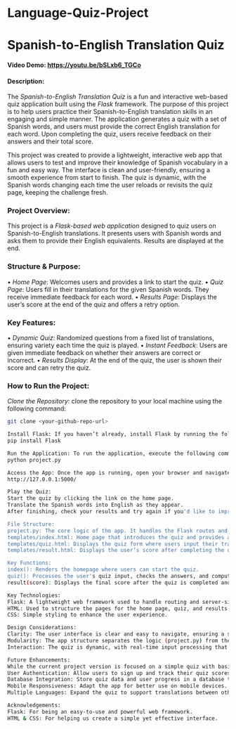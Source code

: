 # Language-Quiz-Project
# Spanish-to-English Translation Quiz

#### Video Demo:  https://youtu.be/bSLxb6_TGCo

#### Description:
The *Spanish-to-English Translation Quiz* is a fun and interactive web-based quiz application built using the *Flask* framework. The purpose of this project is to help users practice their Spanish-to-English translation skills in an engaging and simple manner. The application generates a quiz with a set of Spanish words, and users must provide the correct English translation for each word. Upon completing the quiz, users receive feedback on their answers and their total score.

This project was created to provide a lightweight, interactive web app that allows users to test and improve their knowledge of Spanish vocabulary in a fun and easy way. The interface is clean and user-friendly, ensuring a smooth experience from start to finish. The quiz is dynamic, with the Spanish words changing each time the user reloads or revisits the quiz page, keeping the challenge fresh.



### Project Overview:
This project is a *Flask-based web application* designed to quiz users on Spanish-to-English translations. It presents users with Spanish words and asks them to provide their English equivalents. Results are displayed at the end.


### Structure & Purpose:
•⁠  ⁠*Home Page*: Welcomes users and provides a link to start the quiz.
•⁠  ⁠*Quiz Page*: Users fill in their translations for the given Spanish words. They receive immediate feedback for each word.
•⁠  ⁠*Results Page*: Displays the user’s score at the end of the quiz and offers a retry option.


### Key Features:
•⁠  ⁠*Dynamic Quiz*: Randomized questions from a fixed list of translations, ensuring variety each time the quiz is played.
•⁠  ⁠*Instant Feedback*: Users are given immediate feedback on whether their answers are correct or incorrect.
•⁠  ⁠*Results Display*: At the end of the quiz, the user is shown their score and can retry the quiz.


### How to Run the Project:
 ⁠*Clone the Repository*: 
   clone the repository to your local machine using the following command:
   ```bash
   git clone <your-github-repo-url>

Install Flask: If you haven’t already, install Flask by running the following command:
pip install Flask

Run the Application: To run the application, execute the following command:
python project.py

Access the App: Once the app is running, open your browser and navigate to:
http://127.0.0.1:5000/

Play the Quiz:
Start the quiz by clicking the link on the home page.
Translate the Spanish words into English as they appear.
After finishing, check your results and try again if you'd like to improve your score!

File Structure:
project.py: The core logic of the app. It handles the Flask routes and quiz functionality.
templates/index.html: Home page that introduces the quiz and provides a link to start it.
templates/quiz.html: Displays the quiz form where users input their translations.
templates/result.html: Displays the user’s score after completing the quiz.

Key Functions:
index(): Renders the homepage where users can start the quiz.
quiz(): Processes the user's quiz input, checks the answers, and computes the total score.
result(score): Displays the final score after the quiz is completed and offers the option to try again.

Key Technologies:
Flask: A lightweight web framework used to handle routing and server-side logic.
HTML: Used to structure the pages for the home page, quiz, and results.
CSS: Simple styling to enhance the user experience.

Design Considerations:
Clarity: The user interface is clear and easy to navigate, ensuring a straightforward experience from beginning to end.
Modularity: The app structure separates the logic (project.py) from the design (HTML files) for better scalability and future enhancements.
Interaction: The quiz is dynamic, with real-time input processing that provides immediate feedback on user responses.

Future Enhancements:
While the current project version is focused on a simple quiz with basic features, there are many possibilities for future improvements:
User Authentication: Allow users to sign up and track their quiz scores over time.
Database Integration: Store quiz data and user progress in a database to allow for more complex features like personalized quiz questions.
Mobile Responsiveness: Adapt the app for better use on mobile devices.
Multiple Languages: Expand the quiz to support translations between other languages.

Acknowledgements:
Flask: For being an easy-to-use and powerful web framework.
HTML & CSS: For helping us create a simple yet effective interface.






